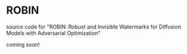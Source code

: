 # ROBIN
source code for "ROBIN: Robust and Invisible Watermarks for Diffusion Models with Adversarial Optimization"

coming soon!
